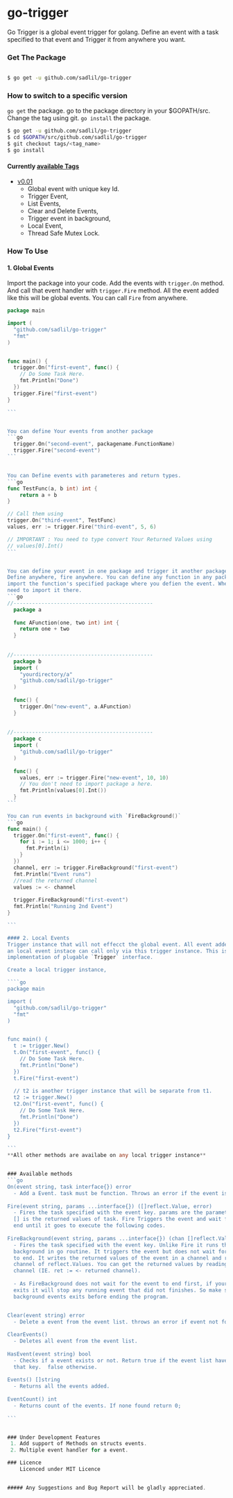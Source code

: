 # go-trigger
Go Trigger is a global event trigger for golang. Define an event with a task specified to that
event and Trigger it from anywhere you want.

### Get The Package 
```bash

$ go get -u github.com/sadlil/go-trigger

```

### How to switch to a specific version
`go get` the package. go to the package directory in your $GOPATH/src. 
Change the tag using git.
`go install` the package.
 
```bash
$ go get -u github.com/sadlil/go-trigger
$ cd $GOPATH/src/github.com/sadlil/go-trigger
$ git checkout tags/<tag_name>
$ go install

```
#### Currently [available Tags](https://github.com/sadlil/go-trigger/releases)    
 - [v0.01](https://github.com/sadlil/go-trigger/releases/tag/v0.01)
     - Global event with unique key Id.
     - Trigger Event,
     - List Events,
     - Clear and Delete Events,
     - Trigger event in background,
     - Local Event,
     - Thread Safe Mutex Lock.

### How To Use
#### 1. Global Events
Import the package into your code. Add the events with `trigger.On` method.
And call that event handler with `trigger.Fire` method. All the event added 
like this will be global events. You can call `Fire` from anywhere.

````go
package main

import (
  "github.com/sadlil/go-trigger"
  "fmt"
)


func main() {
  trigger.On("first-event", func() {
    // Do Some Task Here.
    fmt.Println("Done")
  })
  trigger.Fire("first-event")
}

```


You can define Your events from another package
```go
  trigger.On("second-event", packagename.FunctionName)
  trigger.Fire("second-event")
```


You can Define events with parameteres and return types.
```go
func TestFunc(a, b int) int {
    return a + b
}

// Call them using
trigger.On("third-event", TestFunc)
values, err := trigger.Fire("third-event", 5, 6)

// IMPORTANT : You need to type convert Your Returned Values using
// values[0].Int()
```


You can define your event in one package and trigger it another package. Your event and triggers are global.
Define anywhere, fire anywhere. You can define any function in any package as event u only need to 
import the function's specified package where you defien the event. Where You trigger the event You do not 
need to import it there.
```go
//---------------------------------------------
  package a
  
  func AFunction(one, two int) int {
    return one + two
  }
  
  
//---------------------------------------------
  package b
  import (
    "yourdirectory/a"
    "github.com/sadlil/go-trigger"
  )
  
  func() {
    trigger.On("new-event", a.AFunction)
  }
  
  
//---------------------------------------------
  package c
  import (
    "github.com/sadlil/go-trigger"
  )
  
  func() {
    values, err := trigger.Fire("new-event", 10, 10) 
    // You don't need to import package a here.
    fmt.Println(values[0].Int())
  }
```

You can run events in background with `FireBackground()`
```go
func main() {
  trigger.On("first-event", func() {
    for i := 1; i <= 1000; i++ {
      fmt.Println(i)
    }
  })
  channel, err := trigger.FireBackground("first-event")
  fmt.Println("Event runs")
  //read the returned channel
  values := <- channel
  
  trigger.FireBackground("first-event")
  fmt.Println("Running 2nd Event")
}

```

#### 2. Local Events
Trigger instance that will not effecct the global event. All event added to
an local event instace can call only via this trigger instance. This is
implementation of plugable `Trigger` interface.

Create a local trigger instance,

````go
package main

import (
  "github.com/sadlil/go-trigger"
  "fmt"
)


func main() {
  t := trigger.New()
  t.On("first-event", func() {
    // Do Some Task Here.
    fmt.Println("Done")
  })
  t.Fire("first-event")
  
  // t2 is another trigger instance that will be separate from t1.
  t2 := trigger.New()
  t2.On("first-event", func() {
    // Do Some Task Here.
    fmt.Println("Done")
  })
  t2.Fire("first-event")
}

```
**All other methods are availabe on any local trigger instance**


### Available methods
```go
On(event string, task interface{}) error
  - Add a Event. task must be function. Throws an error if the event is duplicated.
   
Fire(event string, params ...interface{}) ([]reflect.Value, error)
  - Fires the task specified with the event key. params are the parameter and
  [] is the returned values of task. Fire Triggers the event and wait for it to
  end until it goes to execute the following codes.
  
FireBackground(event string, params ...interface{}) (chan []reflect.Value, error)
  - Fires the task specified with the event key. Unlike Fire it runs the event in
  background in go routine. It triggers the event but does not wait for the event
  to end. It writes the returned values of the event in a channel and returns the
  channel of reflect.Values. You can get the returned values by reading the
  channel (IE. ret := <- returned channel).
  
  - As FireBackground does not wait for the event to end first, if your program 
  exits it will stop any running event that did not finishes. So make sure your
  background events exits before ending the program.   


Clear(event string) error
  - Delete a event from the event list. throws an error if event not found.
  
ClearEvents()
  - Deletes all event from the event list.
  
HasEvent(event string) bool
  - Checks if a event exists or not. Return true if the event list have a event with 
  that key.  false otherwise.
  
Events() []string
  - Returns all the events added.
  
EventCount() int
  - Returns count of the events. If none found return 0;
  
```


### Under Development Features
 1. Add support of Methods on structs events.
 2. Multiple event handler for a event.

### Licence
    Licenced under MIT Licence


##### Any Suggestions and Bug Report will be gladly appreciated.
